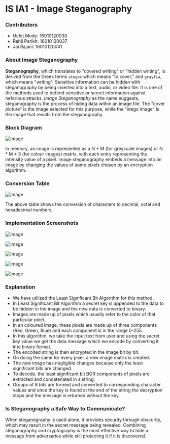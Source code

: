 # IS IA1 - Image Steganography

### Contributors
- Uchit Mody: 16010120030
- Rahil Parikh: 16010120037
- Jai Rajani: 16010120041

### About Image Steganography
**Steganography**, which translates to "covered writing" or "hidden writing", is derived from the Greek terms `stegos` which means "to cover," and `grayfia`, which means "writing". Sensitive information can be hidden with steganography by being inserted into a text, audio, or video file. It is one of the methods used to defend sensitive or secret information against nefarious attacks. *Image Steganography* as the name suggests, steganography is the process of hiding data within an image file. The "cover picture" is the image selected for this purpose, while the "stego image" is the image that results from the steganography.

### Block Diagram

![image](https://user-images.githubusercontent.com/75483881/220125806-bcecafd1-b816-44e0-b670-89b50fef7f8e.png)

In memory, an image is represented as a N * M (for greyscale images) or N * M * 3 (for colour images) matrix, with each entry representing the intensity value of a pixel. Image steganography embeds a message into an image by changing the values of some pixels chosen by an encryption algorithm.

### Conversion Table

![image](https://user-images.githubusercontent.com/75483881/220126646-c0f90377-a457-49c3-8929-2d50626b4e40.png)

The above table shows the conversion of characters to decimal, octal and hexadecimal numbers.

### Implementation Screenshots

![image](https://user-images.githubusercontent.com/75483881/220123698-87d67820-9b18-4cee-8bf3-569d76d7403d.png)

![image](https://user-images.githubusercontent.com/75483881/220123919-57a41a65-8d2a-4431-8605-b7ae0c1508eb.png)

![image](https://user-images.githubusercontent.com/75483881/220124060-50702de7-d839-49b2-8c21-72eb0f73ba1b.png)

![image](https://user-images.githubusercontent.com/75483881/220124133-06e6262e-3b07-4727-9eab-ae0e40daae42.png)

![image](https://user-images.githubusercontent.com/75483881/220124315-d45463d4-87f5-4668-9a7f-73c2efa4677f.png)

### Explanation
- We have utilized the Least Significant Bit Algorithm for this method.
- In Least Significant Bit Algorithm a secret key is appended to the data to be hidden in the image and the new data is converted to binary.
- Images are made up of pixels which usually refer to the color of that particular pixel.
- In an coloured image, these pixels are made up of three components (Red, Green, Blue) and each component is in the range 0-255.
- In this algorithm, we take the input text from user and using the secret key value we get the data message which we encode by converting it into binary format.
- The encoded string is then encrypted in the image bit by bit.
- On doing the same for every pixel, a new image matrix is created.
- The new image has negligible changes because only the least significant bits are changed.
- To decode, the least significant bit BGR components of pixels are extracted and concatenated in a string.
- Groups of 8 bits are formed and converted to corresponding character values and once the key is found at the end of the string the decryption stops and the message is returned without the key.


### Is Steganography a Safe Way to Communicate?
When steganography is used alone, it provides security through obscurity, which may result in the secret message being revealed. Combining steganography and cryptography is the most effective way to hide a message from adversaries while still protecting it if it is discovered.
